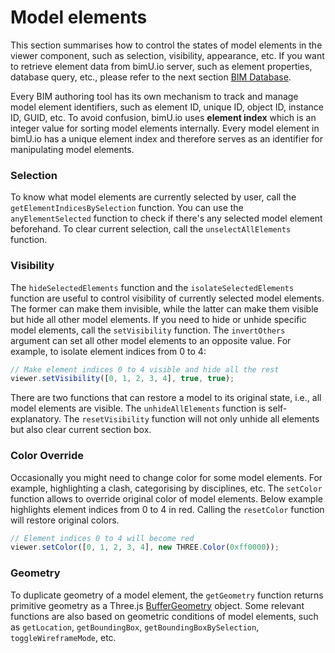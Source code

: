 # Model elements
This section summarises how to control the states of model elements in the viewer component, such as selection, visibility, appearance, etc. If you want to retrieve element data from bimU.io server, such as element properties, database query, etc., please refer to the next section [BIM Database](/developer/bim-database).

Every BIM authoring tool has its own mechanism to track and manage model element identifiers, such as element ID, unique ID, object ID, instance ID, GUID, etc. To avoid confusion, bimU.io uses **element index** which is an integer value for sorting model elements internally. Every model element in bimU.io has a unique element index and therefore serves as an identifier for manipulating model elements.

### Selection
To know what model elements are currently selected by user, call the ```getElementIndicesBySelection``` function. You can use the ```anyElementSelected``` function to check if there's any selected model element beforehand. To clear current selection, call the ```unselectAllElements``` function.

### Visibility
The ```hideSelectedElements``` function and the ```isolateSelectedElements``` function are useful to control visibility of currently selected model elements. The former can make them invisible, while the latter can make them visible but hide all other model elements. If you need to hide or unhide specific model elements, call the ```setVisibility``` function. The ```invertOthers``` argument can set all other model elements to an opposite value. For example, to isolate element indices from 0 to 4:

``` javascript
// Make element indices 0 to 4 visible and hide all the rest
viewer.setVisibility([0, 1, 2, 3, 4], true, true);
```

There are two functions that can restore a model to its original state, i.e., all model elements are visible. The ```unhideAllElements``` function is self-explanatory. The ```resetVisibility``` function will not only unhide all elements but also clear current section box.

### Color Override
Occasionally you might need to change color for some model elements. For example, highlighting a clash, categorising by disciplines, etc. The ```setColor``` function allows to override original color of model elements. Below example highlights element indices from 0 to 4 in red. Calling the ```resetColor``` function will restore original colors.

``` javascript
// Element indices 0 to 4 will become red
viewer.setColor([0, 1, 2, 3, 4], new THREE.Color(0xff0000));
```

### Geometry
To duplicate geometry of a model element, the ```getGeometry``` function returns primitive geometry as a Three.js [BufferGeometry](https://threejs.org/docs/#api/en/core/BufferGeometry) object. Some relevant functions are also based on geometric conditions of model elements, such as ```getLocation```, ```getBoundingBox```, ```getBoundingBoxBySelection```, ```toggleWireframeMode```, etc.
